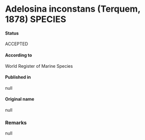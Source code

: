 Adelosina inconstans (Terquem, 1878) SPECIES
=======

#### Status
ACCEPTED

#### According to
World Register of Marine Species

#### Published in
null

#### Original name
null

### Remarks
null